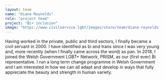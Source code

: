 ```yaml
---
layout: team
name: "Diana Reynolds"
role: "project team"
project: "Bi+ inclusion"
image: "https://www.civilservice.lgbt/images/store/team/diana-reynolds.jpeg"
---
```


Having worked in the private, public and third sectors, I finally became a civil servant in 2000.  I have identified as bi and trans since I was very young and, more recently (when I finally came across the word) as pan.  In 2018, I joined the Welsh Government LGBT+ Network, PRISM, as our (first ever) Bi representative. I run a long term change programme in Welsh Government and I am interested in how we can all adapt and develop in ways that fully appreciate the beauty and strength in human variety.

